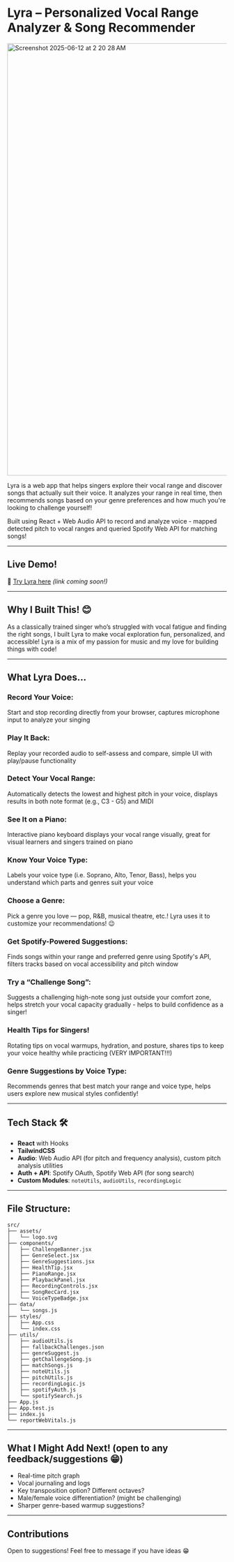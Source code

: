 # Lyra – Personalized Vocal Range Analyzer & Song Recommender 

<img width="991" alt="Screenshot 2025-06-12 at 2 20 28 AM" src="https://github.com/user-attachments/assets/201cd476-899f-4098-9468-0f8095da8b49" />

Lyra is a web app that helps singers explore their vocal range and discover songs that actually suit their voice. It analyzes your range in real time, then recommends songs based on your genre preferences and how much you're looking to challenge yourself!

Built using React + Web Audio API to record and analyze voice - mapped detected pitch to vocal ranges and queried Spotify Web API for matching songs!

---

## Live Demo!

🔗 [Try Lyra here](#) *(link coming soon!)*

---

## Why I Built This! 😊

As a classically trained singer who’s struggled with vocal fatigue and finding the right songs, I built Lyra to make vocal exploration fun, personalized, and accessible! Lyra is a mix of my passion for music and my love for building things with code!

---

## What Lyra Does...

### Record Your Voice:
Start and stop recording directly from your browser, captures microphone input to analyze your singing

### Play It Back: 
Replay your recorded audio to self-assess and compare, simple UI with play/pause functionality

### Detect Your Vocal Range:
Automatically detects the lowest and highest pitch in your voice, displays results in both note format (e.g., C3 - G5) and MIDI

### See It on a Piano:
Interactive piano keyboard displays your vocal range visually, great for visual learners and singers trained on piano

### Know Your Voice Type:
Labels your voice type (i.e. Soprano, Alto, Tenor, Bass), helps you understand which parts and genres suit your voice

### Choose a Genre:
Pick a genre you love — pop, R&B, musical theatre, etc.! Lyra uses it to customize your recommendations! 😉

### Get Spotify-Powered Suggestions:
Finds songs within your range and preferred genre using Spotify's API, filters tracks based on vocal accessibility and pitch window

### Try a “Challenge Song”:
Suggests a challenging high-note song just outside your comfort zone, helps stretch your vocal capacity gradually - helps to build confidence as a singer!

### Health Tips for Singers!
Rotating tips on vocal warmups, hydration, and posture, shares tips to keep your voice healthy while practicing (VERY IMPORTANT!!!)

### Genre Suggestions by Voice Type:
Recommends genres that best match your range and voice type, helps users explore new musical styles confidently!

---

## Tech Stack 🛠️

- **React** with Hooks  
- **TailwindCSS**  
- **Audio**: Web Audio API (for pitch and frequency analysis), custom pitch analysis utilities
- **Auth + API**: Spotify OAuth, Spotify Web API (for song search)
- **Custom Modules**: `noteUtils`, `audioUtils`, `recordingLogic`

---

## File Structure:

```
src/
├── assets/
│   └── logo.svg
├── components/
│   ├── ChallengeBanner.jsx
│   ├── GenreSelect.jsx
│   ├── GenreSuggestions.jsx
│   ├── HealthTip.jsx
│   ├── PianoRange.jsx
│   ├── PlaybackPanel.jsx
│   ├── RecordingControls.jsx
│   ├── SongRecCard.jsx
│   └── VoiceTypeBadge.jsx
├── data/
│   └── songs.js
├── styles/
│   ├── App.css
│   └── index.css
├── utils/
│   ├── audioUtils.js
│   ├── fallbackChallenges.json
│   ├── genreSuggest.js
│   ├── getChallengeSong.js
│   ├── matchSongs.js
│   ├── noteUtils.js
│   ├── pitchUtils.js
│   ├── recordingLogic.js
│   ├── spotifyAuth.js
│   └── spotifySearch.js
├── App.js
├── App.test.js
├── index.js
└── reportWebVitals.js
```

---

## What I Might Add Next! (open to any feedback/suggestions 😁)

- Real-time pitch graph
- Vocal journaling and logs
- Key transposition option? Different octaves? 
- Male/female voice differentiation? (might be challenging)
- Sharper genre-based warmup suggestions?

---

## Contributions

Open to suggestions! Feel free to message if you have ideas 😁
